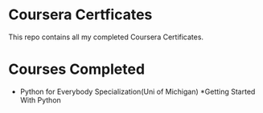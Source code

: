 # Coursera Certficates

This repo contains all my completed Coursera Certificates.

# Courses Completed
* Python for Everybody Specialization(Uni of Michigan)
  *Getting Started With Python
